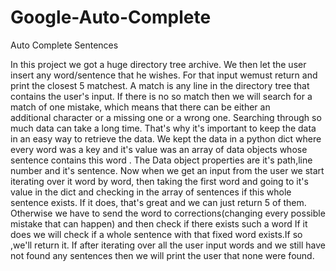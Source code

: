 # Google-Auto-Complete
Auto Complete Sentences

In this project we got a huge directory tree archive.
We then let the user insert any word/sentence that he wishes.
For that input wemust return and print the closest 5 matchest.
A match is any line in the directory tree that contains the user's input.
If there is no so match then we will search for a match of one mistake, which means that there can be either an additional character or a missing one or a wrong one.
Searching through so much data can take a long time. That's why it's important to keep the data in an easy way to retrieve the data.
We kept the data in a python dict where every word was a key and it's value was an array of data objects whose sentence contains this word .
The Data object properties are it's path,line number and it's sentence.
Now when we get an input from the user we start iterating over it word by word,
then taking the first word and going to it's value in the dict and checking in the array of sentences if this whole sentence exists.
If it does, that's great and we can just return 5 of them.
Otherwise we have to send the word to corrections(changing every possible mistake that can happen) and then check if there exists such a word
If it does we will check if a whole sentence with that fixed word exists.If so ,we'll return it.
If after iterating over all the user input words and we still have not found any sentences then we will print the user that none were found.
